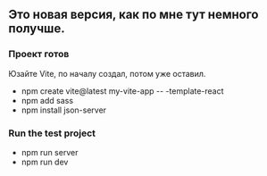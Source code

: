 ## Это новая версия, как по мне тут немного получше.

### Проект готов

Юзайте Vite, по началу создал, потом уже оставил.

- npm create vite@latest my-vite-app -- -template-react
- npm add sass
- npm install json-server

### Run the test project

- npm run server
- npm run dev
